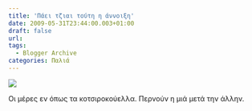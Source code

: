 ```yaml
---
title: 'Πάει τζιαι τούτη η άννοιξη'
date: 2009-05-31T23:44:00.003+01:00
draft: false
url: 
tags:
  - Blogger Archive
categories: Παλιά
---
```


[![](https://blogger.googleusercontent.com/img/b/R29vZ2xl/AVvXsEhSCd_b2poo3c9XcGZk-GoYNQylyPlWe2dAk5aYol4JYLUhSi3BMP_c_1-SrSIka99MTTya6KYq4PeCaAyfgVtb74T-COgdrnUbvVsmp9TIffrT9NQq5NpTJTUi0qkJOU-TkfL5S-zWPtk/s400/DSCN3433.JPG)](https://blogger.googleusercontent.com/img/b/R29vZ2xl/AVvXsEhSCd_b2poo3c9XcGZk-GoYNQylyPlWe2dAk5aYol4JYLUhSi3BMP_c_1-SrSIka99MTTya6KYq4PeCaAyfgVtb74T-COgdrnUbvVsmp9TIffrT9NQq5NpTJTUi0qkJOU-TkfL5S-zWPtk/s1600-h/DSCN3433.JPG)  

Οι μέρες εν όπως τα κοτσιροκούελλα. Περνούν η μιά μετά την άλλην.
